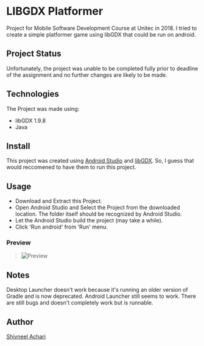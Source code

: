 # LIBGDX Platformer

Project for Mobile Software Development Course at Unitec in 2018.
I tried to create a simple platformer game using libGDX that could be run on android.

## Project Status
Unfortunately, the project was unable to be completed fully prior to deadline of the assignment and no further changes are likely to be made.

## Technologies

The Project was made using:

- libGDX 1.9.8
- Java

## Install

This project was created using [Android Studio](https://developer.android.com/studio) and [libGDX](https://libgdx.badlogicgames.com/).
So, I guess that would reccomened to have them to run this project.

## Usage

- Download and Extract this Project. 
- Open Android Studio and Select the Project from the downloaded location. The folder itself should be recognized by Android Studio.
- Let the Android Studio build the project (may take a while).
- Click 'Run android' from 'Run' menu.

### Preview
> ![Preview](preview.gif)

## Notes

Desktop Launcher doesn't work because it's running an older version of Gradle and is now deprecated.
Android Launcher still seems to work.
There are still bugs and doesn't completely work but is runnable.

## Author

[Shivneel Achari](https://github.com/SaiyanShivvy)
